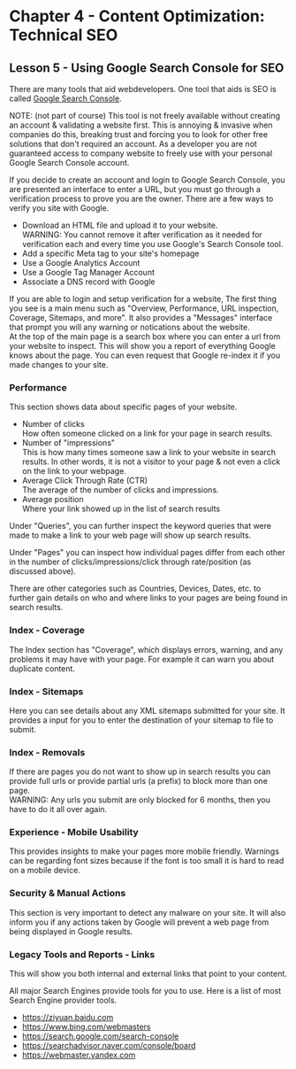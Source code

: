 # Chapter 4 - Content Optimization: Technical SEO
## Lesson 5 - Using Google Search Console for SEO

There are many tools that aid webdevelopers. One tool that aids is SEO is called [Google Search Console](https://search.google.com/search-console).

NOTE: (not part of course) This tool is not freely available without creating an account & validating a website first. This is annoying & invasive when companies do this, breaking trust and forcing you to look for other free solutions that don't required an account. As a developer you are not guaranteed access to company website to freely use with your personal Google Search Console account.

If you decide to create an account and login to Google Search Console, you are presented an interface to enter a URL, but you must go through a verification process to prove you are the owner. There are a few ways to verify you site with Google.
- Download an HTML file and upload it to your website.<br>
  WARNING: You cannot remove it after verification as it needed for verification each and every time you use Google's Search Console tool.
- Add a specific Meta tag to your site's homepage
- Use a Google Analytics Account
- Use a Google Tag Manager Account
- Associate a DNS record with Google

If you are able to login and setup verification for a website, The first thing you see is a main menu such as "Overview, Performance, URL inspection, Coverage, Sitemaps, and more". It also provides a "Messages" interface that prompt you will any warning or notications about the website.<br>
At the top of the main page is a search box where you can enter a url from your website to inspect. This will show you a report of everything Google knows about the page. You can even request that Google re-index it if you made changes to your site.

### Performance
This section shows data about specific pages of your website.
- Number of clicks<br>
  How often someone clicked on a link for your page in search results.
- Number of "impressions"<br>
  This is how many times someone saw a link to your website in search results. In other words, it is not a visitor to your page & not even a click on the link to your webpage.
- Average Click Through Rate (CTR)<br>
  The average of the number of clicks and impressions.
- Average position<br>
  Where your link showed up in the list of search results

Under "Queries", you can further inspect the keyword queries that were made to make a link to your web page will show up search results.

Under "Pages" you can inspect how individual pages differ from each other in the number of clicks/impressions/click through rate/position (as discussed above).

There are other categories such as Countries, Devices, Dates, etc. to further gain details on who and where links to your pages are being found in search results.

### Index - Coverage
The Index section has "Coverage", which displays errors, warning, and any problems it may have with your page. For example it can warn you about duplicate content.

### Index - Sitemaps
Here you can see details about any XML sitemaps submitted for your site. It provides a input for you to enter the destination of your sitemap to file to submit.

### Index - Removals
If there are pages you do not want to show up in search results you can provide full urls or provide partial urls (a prefix) to block more than one page.<br>
WARNING: Any urls you submit are only blocked for 6 months, then you have to do it all over again.

### Experience - Mobile Usability
This provides insights to make your pages more mobile friendly. Warnings can be regarding font sizes because if the font is too small it is hard to read on a mobile device.

### Security & Manual Actions
This section is very important to detect any malware on your site. It will also inform you if any actions taken by Google will prevent a web page from being displayed in Google results.

### Legacy Tools and Reports - Links
This will show you both internal and external links that point to your content.

All major Search Engines provide tools for you to use. Here is a list of most Search Engine provider tools.
- https://ziyuan.baidu.com
- https://www.bing.com/webmasters
- https://search.google.com/search-console
- https://searchadvisor.naver.com/console/board
- https://webmaster.yandex.com
